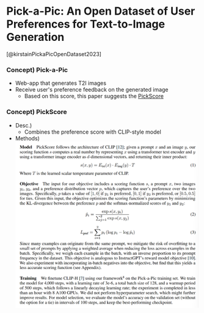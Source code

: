 # Pick-a-Pic: An Open Dataset of User Preferences for Text-to-Image Generation
[@kirstainPickaPicOpenDataset2023]

### Concept) Pick-a-Pic
- Web-app that generates T2I images
- Receive user's preference feedback on the generated image
  - Based on this score, this paper suggests the [PickScore](#concept-pickscore)


### Concept) PickScore
- Desc.)
  - Combines the preference score with CLIP-style model 
- Methods)   
  ![](./images/pickscore_001.png)